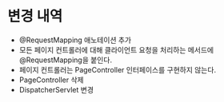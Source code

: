 # 변경 내역
- @RequestMapping 애노테이션 추가
- 모든 페이지 컨트롤러에 대해 클라이언트 요청을 처리하는 메서드에 @RequestMapping을 붙인다.
- 페이지 컨트롤러는 PageController 인터페이스를 구현하지 않는다.
- PageController 삭제
- DispatcherServlet 변경
 

